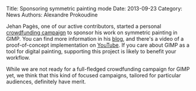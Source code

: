 Title: Sponsoring symmetric painting mode
Date: 2013-09-23
Category: News
Authors: Alexandre Prokoudine

Jehan Pagès, one of our active contributors, started a personal [crowdfunding campaign](http://funding.openinitiative.com/funding/1578/) to sponsor his work on symmetric painting in GIMP. You can find more information in his [blog](http://girinstud.io/news/2013/09/crowdfunding-proposal-for-symmetrymirror-painting-in-gimp/), and there's a video of a proof-of-concept implementation on [YouTube](http://girinstud.io/news/2013/09/crowdfunding-proposal-for-symmetrymirror-painting-in-gimp/). If you care about GIMP as a tool for digital painting, supporting this project is likely to benefit your workflow.

While we are not ready for a full-fledged crowdfunding campaign for GIMP yet, we think that this kind of focused campaigns, tailored for particular audiences, definitely have merit.

